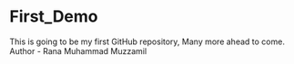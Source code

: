 # First_Demo
This is going to be my first GitHub repository, Many more ahead to come.
<br>
Author - Rana Muhammad Muzzamil

